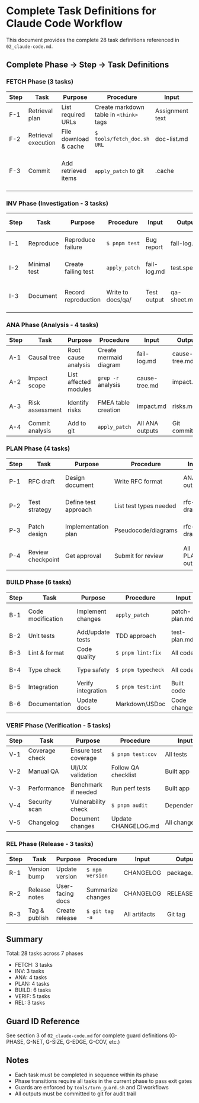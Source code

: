# Complete Task Definitions for Claude Code Workflow

This document provides the complete 28 task definitions referenced in `02_claude-code.md`.

## Complete Phase → Step → Task Definitions

### FETCH Phase (3 tasks)
| Step | Task | Purpose | Procedure | Input | Output | Exit Gate |
|------|------|---------|-----------|-------|--------|-----------|
| F-1 | Retrieval plan | List required URLs | Create markdown table in `<think>` tags | Assignment text | doc-list.md | File exists with valid URLs |
| F-2 | Retrieval execution | File download & cache | `$ tools/fetch_doc.sh URL` | doc-list.md | .cache/... | G-DUP (no duplicates) |
| F-3 | Commit | Add retrieved items | `apply_patch` to git | .cache | Git tree | Diff contains only retrieved items |

### INV Phase (Investigation - 3 tasks)
| Step | Task | Purpose | Procedure | Input | Output | Exit Gate |
|------|------|---------|-----------|-------|--------|-----------|
| I-1 | Reproduce | Reproduce failure | `$ pnpm test` | Bug report | fail-log.md | Exit code ≠ 0 |
| I-2 | Minimal test | Create failing test | `apply_patch` | fail-log.md | test.spec.ts | Test shows RED |
| I-3 | Document | Record reproduction | Write to docs/qa/ | Test output | qa-sheet.md | G-PHASE (proper tags) |

### ANA Phase (Analysis - 4 tasks)
| Step | Task | Purpose | Procedure | Input | Output | Exit Gate |
|------|------|---------|-----------|-------|--------|-----------|
| A-1 | Causal tree | Root cause analysis | Create mermaid diagram | fail-log.md | cause-tree.md | Reviewer approval |
| A-2 | Impact scope | List affected modules | `grep -r` analysis | cause-tree.md | impact.md | All files listed |
| A-3 | Risk assessment | Identify risks | FMEA table creation | impact.md | risks.md | G-RISK (all mitigated) |
| A-4 | Commit analysis | Add to git | `apply_patch` | All ANA outputs | Git commit | Clean diff |

### PLAN Phase (4 tasks)
| Step | Task | Purpose | Procedure | Input | Output | Exit Gate |
|------|------|---------|-----------|-------|--------|-----------|
| P-1 | RFC draft | Design document | Write RFC format | ANA outputs | rfc-draft.md | G-RFC (format check) |
| P-2 | Test strategy | Define test approach | List test types needed | rfc-draft.md | test-plan.md | Coverage ≥ 90% planned |
| P-3 | Patch design | Implementation plan | Pseudocode/diagrams | rfc-draft.md | patch-plan.md | LOC estimate ≤ 1000 |
| P-4 | Review checkpoint | Get approval | Submit for review | All PLAN outputs | approved-rfc.md | 1+ reviewer 👍 |

### BUILD Phase (6 tasks)
| Step | Task | Purpose | Procedure | Input | Output | Exit Gate |
|------|------|---------|-----------|-------|--------|-----------|
| B-1 | Code modification | Implement changes | `apply_patch` | patch-plan.md | src/ diff | G-SIZE (LOC ≤ 1000) |
| B-2 | Unit tests | Add/update tests | TDD approach | test-plan.md | test/ diff | All tests GREEN |
| B-3 | Lint & format | Code quality | `$ pnpm lint:fix` | All code | Clean output | No warnings |
| B-4 | Type check | Type safety | `$ pnpm typecheck` | All code | Clean output | No errors |
| B-5 | Integration | Verify integration | `$ pnpm test:int` | Built code | test-results.md | All pass |
| B-6 | Documentation | Update docs | Markdown/JSDoc | Code changes | docs/ diff | G-DOC (complete) |

### VERIF Phase (Verification - 5 tasks)
| Step | Task | Purpose | Procedure | Input | Output | Exit Gate |
|------|------|---------|-----------|-------|--------|-----------|
| V-1 | Coverage check | Ensure test coverage | `$ pnpm test:cov` | All tests | coverage.html | G-COV (≥ 90%) |
| V-2 | Manual QA | UI/UX validation | Follow QA checklist | Built app | qa-results.md | No P1 issues |
| V-3 | Performance | Benchmark if needed | Run perf tests | Built app | perf-report.md | No regression |
| V-4 | Security scan | Vulnerability check | `$ pnpm audit` | Dependencies | audit-log.md | No high/critical |
| V-5 | Changelog | Document changes | Update CHANGELOG.md | All changes | CHANGELOG diff | G-SEMVER (correct) |

### REL Phase (Release - 3 tasks)
| Step | Task | Purpose | Procedure | Input | Output | Exit Gate |
|------|------|---------|-----------|-------|--------|-----------|
| R-1 | Version bump | Update version | `$ npm version` | CHANGELOG | package.json | Semantic version |
| R-2 | Release notes | User-facing docs | Summarize changes | CHANGELOG | RELEASE.md | Clear & complete |
| R-3 | Tag & publish | Create release | `$ git tag -a` | All artifacts | Git tag | CI/CD GREEN |

## Summary
Total: 28 tasks across 7 phases
- FETCH: 3 tasks
- INV: 3 tasks  
- ANA: 4 tasks
- PLAN: 4 tasks
- BUILD: 6 tasks
- VERIF: 5 tasks
- REL: 3 tasks

## Guard ID Reference
See section 3 of `02_claude-code.md` for complete guard definitions (G-PHASE, G-NET, G-SIZE, G-EDGE, G-COV, etc.)

## Notes
- Each task must be completed in sequence within its phase
- Phase transitions require all tasks in the current phase to pass exit gates
- Guards are enforced by `tools/turn_guard.sh` and CI workflows
- All outputs must be committed to git for audit trail